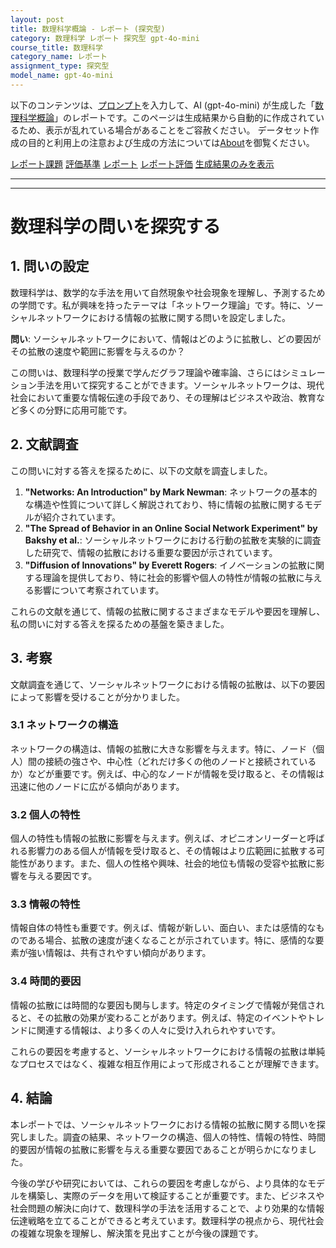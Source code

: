 ```yaml
---
layout: post
title: 数理科学概論 - レポート (探究型)
category: 数理科学 レポート 探究型 gpt-4o-mini
course_title: 数理科学
category_name: レポート
assignment_type: 探究型
model_name: gpt-4o-mini
---
```


以下のコンテンツは、[プロンプト](https://github.com/takedatoshiyuki/synthetic_assignments/tree/main/generated/数理科学/gpt-4o-mini/prompt_レポート-探究型.md)を入力して、AI (gpt-4o-mini) が生成した「[数理科学概論](/contents/数理科学/)」のレポートです。このページは生成結果から自動的に作成されているため、表示が乱れている場合があることをご容赦ください。
データセット作成の目的と利用上の注意および生成の方法については[About](/About)を御覧ください。

[レポート課題](../レポート課題-探究型)
[評価基準](../評価基準-探究型)
[レポート](../レポート-探究型)
[レポート評価](../レポート評価-探究型)
[生成結果のみを表示](https://github.com/takedatoshiyuki/synthetic_assignments/tree/main/generated/数理科学/gpt-4o-mini/レポート-探究型.md)
  

***
***
  
# 数理科学の問いを探究する

## 1. 問いの設定

数理科学は、数学的な手法を用いて自然現象や社会現象を理解し、予測するための学問です。私が興味を持ったテーマは「ネットワーク理論」です。特に、ソーシャルネットワークにおける情報の拡散に関する問いを設定しました。

**問い**: ソーシャルネットワークにおいて、情報はどのように拡散し、どの要因がその拡散の速度や範囲に影響を与えるのか？

この問いは、数理科学の授業で学んだグラフ理論や確率論、さらにはシミュレーション手法を用いて探究することができます。ソーシャルネットワークは、現代社会において重要な情報伝達の手段であり、その理解はビジネスや政治、教育など多くの分野に応用可能です。

## 2. 文献調査

この問いに対する答えを探るために、以下の文献を調査しました。

1. **"Networks: An Introduction" by Mark Newman**: ネットワークの基本的な構造や性質について詳しく解説されており、特に情報の拡散に関するモデルが紹介されています。
2. **"The Spread of Behavior in an Online Social Network Experiment" by Bakshy et al.**: ソーシャルネットワークにおける行動の拡散を実験的に調査した研究で、情報の拡散における重要な要因が示されています。
3. **"Diffusion of Innovations" by Everett Rogers**: イノベーションの拡散に関する理論を提供しており、特に社会的影響や個人の特性が情報の拡散に与える影響について考察されています。

これらの文献を通じて、情報の拡散に関するさまざまなモデルや要因を理解し、私の問いに対する答えを探るための基盤を築きました。

## 3. 考察

文献調査を通じて、ソーシャルネットワークにおける情報の拡散は、以下の要因によって影響を受けることが分かりました。

### 3.1 ネットワークの構造

ネットワークの構造は、情報の拡散に大きな影響を与えます。特に、ノード（個人）間の接続の強さや、中心性（どれだけ多くの他のノードと接続されているか）などが重要です。例えば、中心的なノードが情報を受け取ると、その情報は迅速に他のノードに広がる傾向があります。

### 3.2 個人の特性

個人の特性も情報の拡散に影響を与えます。例えば、オピニオンリーダーと呼ばれる影響力のある個人が情報を受け取ると、その情報はより広範囲に拡散する可能性があります。また、個人の性格や興味、社会的地位も情報の受容や拡散に影響を与える要因です。

### 3.3 情報の特性

情報自体の特性も重要です。例えば、情報が新しい、面白い、または感情的なものである場合、拡散の速度が速くなることが示されています。特に、感情的な要素が強い情報は、共有されやすい傾向があります。

### 3.4 時間的要因

情報の拡散には時間的な要因も関与します。特定のタイミングで情報が発信されると、その拡散の効果が変わることがあります。例えば、特定のイベントやトレンドに関連する情報は、より多くの人々に受け入れられやすいです。

これらの要因を考慮すると、ソーシャルネットワークにおける情報の拡散は単純なプロセスではなく、複雑な相互作用によって形成されることが理解できます。

## 4. 結論

本レポートでは、ソーシャルネットワークにおける情報の拡散に関する問いを探究しました。調査の結果、ネットワークの構造、個人の特性、情報の特性、時間的要因が情報の拡散に影響を与える重要な要因であることが明らかになりました。

今後の学びや研究においては、これらの要因を考慮しながら、より具体的なモデルを構築し、実際のデータを用いて検証することが重要です。また、ビジネスや社会問題の解決に向けて、数理科学の手法を活用することで、より効果的な情報伝達戦略を立てることができると考えています。数理科学の視点から、現代社会の複雑な現象を理解し、解決策を見出すことが今後の課題です。
